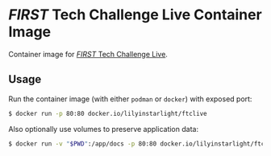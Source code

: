 # _FIRST_ Tech Challenge Live Container Image

Container image for [_FIRST_ Tech Challenge Live](https://github.com/FIRST-Tech-Challenge/scorekeeper).

## Usage

Run the container image (with either `podman` or `docker`) with exposed port:

```sh
$ docker run -p 80:80 docker.io/lilyinstarlight/ftclive
```

Also optionally use volumes to preserve application data:

```sh
$ docker run -v "$PWD":/app/docs -p 80:80 docker.io/lilyinstarlight/ftclive
```
